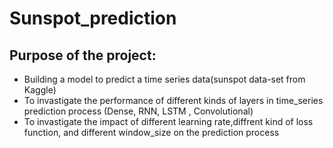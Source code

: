# Sunspot_prediction

## Purpose of the project:
* Building a model to predict a time series data(sunspot data-set from Kaggle)
* To invastigate the performance of different kinds of layers in time_series prediction process (Dense, RNN, LSTM , Convolutional)
* To invastigate the impact of different learning rate,diffrent kind of loss function, and different window_size on the prediction process


